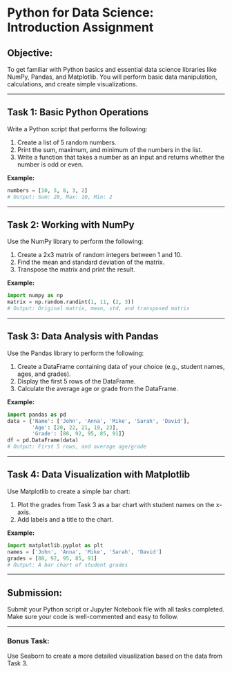 
# **Python for Data Science: Introduction Assignment**

## **Objective:**

To get familiar with Python basics and essential data science libraries like NumPy, Pandas, and Matplotlib. You will perform basic data manipulation, calculations, and create simple visualizations.

---

## **Task 1: Basic Python Operations**

Write a Python script that performs the following:

1. Create a list of 5 random numbers.
2. Print the sum, maximum, and minimum of the numbers in the list.
3. Write a function that takes a number as an input and returns whether the number is odd or even.

**Example:**

```python
numbers = [10, 5, 8, 3, 2]
# Output: Sum: 28, Max: 10, Min: 2
```

---

## **Task 2: Working with NumPy**

Use the NumPy library to perform the following:

1. Create a 2x3 matrix of random integers between 1 and 10.
2. Find the mean and standard deviation of the matrix.
3. Transpose the matrix and print the result.

**Example:**

```python
import numpy as np
matrix = np.random.randint(1, 11, (2, 3))
# Output: Original matrix, mean, std, and transposed matrix
```

---

## **Task 3: Data Analysis with Pandas**

Use the Pandas library to perform the following:

1. Create a DataFrame containing data of your choice (e.g., student names, ages, and grades).
2. Display the first 5 rows of the DataFrame.
3. Calculate the average age or grade from the DataFrame.

**Example:**

```python
import pandas as pd
data = {'Name': ['John', 'Anna', 'Mike', 'Sarah', 'David'],
        'Age': [20, 22, 21, 19, 23],
        'Grade': [88, 92, 95, 85, 91]}
df = pd.DataFrame(data)
# Output: First 5 rows, and average age/grade
```

---

## **Task 4: Data Visualization with Matplotlib**

Use Matplotlib to create a simple bar chart:

1. Plot the grades from Task 3 as a bar chart with student names on the x-axis.
2. Add labels and a title to the chart.

**Example:**

```python
import matplotlib.pyplot as plt
names = ['John', 'Anna', 'Mike', 'Sarah', 'David']
grades = [88, 92, 95, 85, 91]
# Output: A bar chart of student grades
```

---

## **Submission:**

Submit your Python script or Jupyter Notebook file with all tasks completed. Make sure your code is well-commented and easy to follow.

---

### **Bonus Task:**

Use Seaborn to create a more detailed visualization based on the data from Task 3.
